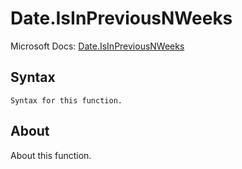---
---

# Date.IsInPreviousNWeeks

Microsoft Docs: [Date.IsInPreviousNWeeks](https://docs.microsoft.com/en-us/powerquery-m/date-isinpreviousnweeks)

## Syntax

```powerquery-m
Syntax for this function.
```

## About

About this function.

